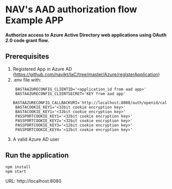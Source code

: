 # NAV's AAD authorization flow Example APP
#### Authorize access to Azure Active Directory web applications using OAuth 2.0 code grant flow.

## Prerequisites
1. Registered App in Azure AD (https://github.com/navikt/IaC/tree/master/Azure/registerApplication)
2. .env file with:
   ```
    BASTAAZURECONFIG_CLIENTID='<application_id from aad app>'
    BASTAAZURECONFIG_CLIENTSECRET='KEY from aad app'
    BASTAAZURECONFIG_CALLBACKURI='http://localhost:8080/auth/openid/callback'
    BASTACOOKIE_KEY1='<32bit cookie encryption key>'
    BASTACOOKIE_KEY1='<32bit cookie encryption key>'
    PASSPORTCOOKIE_KEY1='<32bit cookie encryption key>'
    PASSPORTCOOKIE_KEY2='<32bit cookie encryption key>'
    PASSPORTCOOKIE_KEY3='<12bit cookie encryption key>'
    PASSPORTCOOKIE_KEY4='<12bit cookie encryption key>'
    ```
3. A valid Azure AD user

## Run the application
```
npm install
npm start
```

URL: http://localhost:8080

